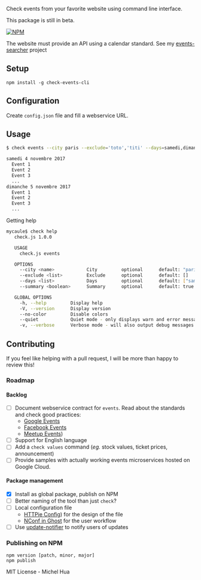 Check events from your favorite website using command line interface.

This package is still in beta.

[![NPM](https://nodei.co/npm/check-events-cli.png)](https://nodei.co/npm/check-events-cli/)

The website must provide an API using a calendar standard.
See my [events-searcher](https://github.com/mycaule/events-searcher) project

## Setup

```
npm install -g check-events-cli
```

## Configuration

Create `config.json` file and fill a webservice URL.

## Usage
```bash
$ check events --city paris --exclude='toto','titi' --days=samedi,dimanche --summary true

samedi 4 novembre 2017
  Event 1
  Event 2
  Event 3
  ...
dimanche 5 novembre 2017
  Event 1
  Event 2
  Event 3
  ...
```

Getting help
```bash
mycaule$ check help
   check.js 1.0.0

   USAGE
     check.js events

   OPTIONS
     --city <name>            City         optional      default: "paris"
     --exclude <list>         Exclude      optional      default: []
     --days <list>            Days         optional      default: ["samedi","dimanche"]
     --summary <boolean>      Summary      optional      default: true

   GLOBAL OPTIONS
     -h, --help         Display help
     -V, --version      Display version
     --no-color         Disable colors
     --quiet            Quiet mode - only displays warn and error messages
     -v, --verbose      Verbose mode - will also output debug messages
```

## Contributing

If you feel like helping with a pull request, I will be more than happy to review this!

### Roadmap

#### Backlog
- [ ] Document webservice contract for `events`. Read about the standards and check good practices:
     - [Google Events](https://developers.google.com/google-apps/calendar/v3/reference/events)
     - [Facebook Events](https://developers.facebook.com/docs/graph-api/reference/event/)
     - [Meetup Events](https://www.meetup.com/meetup_api/docs/2/events/))
- [ ] Support for English language
- [ ] Add a `check values` command (*eg.* stock values, ticket prices, announcement)
- [ ] Provide samples with actually working events microservices hosted on Google Cloud.

#### Package management
- [x] Install as global package, publish on NPM
- [ ] Better naming of the tool than just `check`?
- [ ] Local configuration file
  - [HTTPie Config](https://httpie.org/doc#config)) for the design of the file
  - [NConf in Ghost](https://dev.ghost.org/nconf/) for the user workflow
- [ ] Use [update-notifier](https://www.npmjs.com/package/update-notifier) to notify users of updates

### Publishing on NPM
```
npm version [patch, minor, major]
npm publish
```

MIT License - Michel Hua
